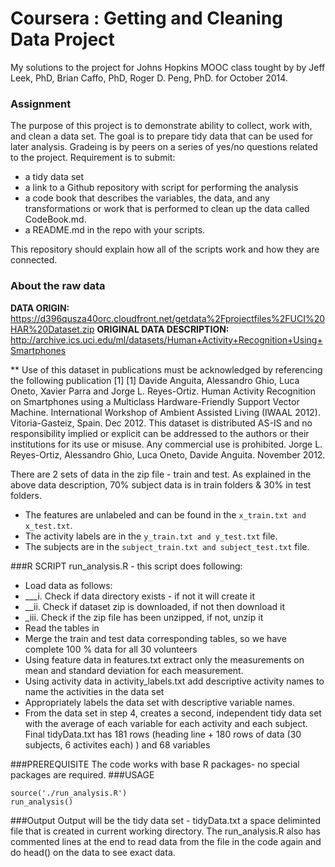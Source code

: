
Coursera : Getting and Cleaning Data Project
============================================
My solutions to the project for Johns Hopkins MOOC class tought by by Jeff Leek, PhD, Brian Caffo, PhD, Roger D. Peng, PhD. for October 2014.

### Assignment
The purpose of this project is to demonstrate ability to collect, work with, and clean a data set. The goal is to prepare tidy data that can be used for later analysis. Gradeing is by peers on a series of yes/no questions related to the project. 
Requirement is to submit:
* a tidy data set 
*	a link to a Github repository with script for performing the analysis
*	a code book that describes the variables, the data, and any transformations or work that is performed to clean up the data called CodeBook.md. 
*	a README.md in the repo with your scripts. 

This repository should explain how all of the scripts work and how they are connected.  
 
### About the raw data

**DATA ORIGIN:** https://d396qusza40orc.cloudfront.net/getdata%2Fprojectfiles%2FUCI%20HAR%20Dataset.zip
**ORIGINAL DATA DESCRIPTION:** http://archive.ics.uci.edu/ml/datasets/Human+Activity+Recognition+Using+Smartphones

** Use of this dataset in publications must be acknowledged by referencing the following publication [1] [1] Davide Anguita, Alessandro Ghio, Luca Oneto, Xavier Parra and Jorge L. Reyes-Ortiz. Human Activity Recognition on Smartphones using a Multiclass Hardware-Friendly Support Vector Machine. International Workshop of Ambient Assisted Living (IWAAL 2012). Vitoria-Gasteiz, Spain. Dec 2012. This dataset is distributed AS-IS and no responsibility implied or explicit can be addressed to the authors or their institutions for its use or misuse. Any commercial use is prohibited. Jorge L. Reyes-Ortiz, Alessandro Ghio, Luca Oneto, Davide Anguita. November 2012.

There are 2 sets of data in the zip file - train and test. As explained in the above data description, 70% subject data is in train folders & 30% in test folders.
*	The features are unlabeled and can be found in the `x_train.txt and x_test.txt`. 
*	The activity labels are in the `y_train.txt and y_test.txt` file. 
*	The subjects are in the `subject_train.txt and subject_test.txt` file.

###R SCRIPT
run_analysis.R - this script does following:
*	Load data as follows:
* ___i.	Check if data directory exists - if not it will create it
* __ii.	Check if dataset zip is downloaded, if not then download it
* _iii.	Check if the zip file has been unzipped, if not, unzip it
*	Read the tables in
*	Merge the train and test data corresponding tables, so we have complete 100 % data for all 30 volunteers
*	Using feature data in features.txt extract only the measurements on mean and standard deviation for each measurement. 
*	Using activity data in activity_labels.txt  add descriptive activity names to name the activities in the data set
*	Appropriately labels the data set with descriptive variable names. 
*	From the data set in step 4, creates a second, independent tidy data set with the average of each variable for each activity and each subject. Final tidyData.txt has 181 rows (heading line + 180 rows of data (30 subjects, 6 activites each) ) and 68 variables 

###PREREQUISITE
The code works with base R packages- no special packages are required.
###USAGE
```
source('./run_analysis.R')  
run_analysis()
```

###Output
Output will be the tidy data set - tidyData.txt a space deliminted file that is created in current working directory. The run_analysis.R also has commented lines at the end to read data from the file in the code again and do head() on the data to see exact data.
